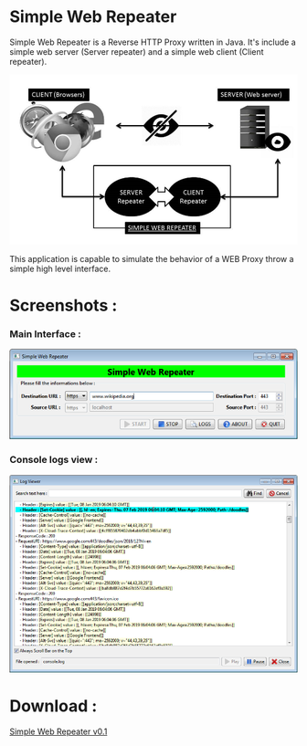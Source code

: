 # Simple Web Repeater

Simple Web Repeater is a Reverse HTTP Proxy written in Java. It's include a simple web server (Server repeater) and a simple web client (Client repeater).


![alt text](https://raw.githubusercontent.com/fkorteby/Simple-Web-Repeater/master/Web%20repeater.jpg?raw=true "Simple Web Repeater")

This application is capable to simulate the behavior of a WEB Proxy throw a simple high level interface. 

# Screenshots :

### Main Interface :
![alt text](https://raw.githubusercontent.com/fkorteby/Simple-Web-Repeater/master/Simple%20Web%20Repeater.png?raw=true "Main Interface")

### Console logs view :
![alt text](https://raw.githubusercontent.com/fkorteby/Simple-Web-Repeater/master/Console%20logs%20preview.png?raw=true "Console logs view")

# Download :

[Simple Web Repeater v0.1](https://raw.githubusercontent.com/fkorteby/Simple-Web-Repeater/master/Simple%20Web%20Repeater.exe)
